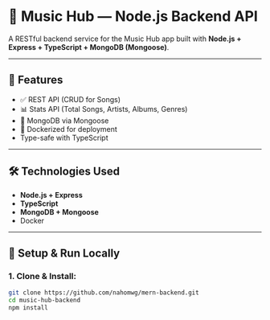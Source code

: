 
# 🎵 Music Hub — Node.js Backend API

A RESTful backend service for the Music Hub app built with **Node.js + Express + TypeScript + MongoDB (Mongoose)**.

---

## 🚀 Features

- ✅ REST API (CRUD for Songs)
- 📊 Stats API (Total Songs, Artists, Albums, Genres)
- 🍃 MongoDB via Mongoose
- 🐳 Dockerized for deployment
- Type-safe with TypeScript

---

## 🛠️ Technologies Used

- **Node.js + Express**
- **TypeScript**
- **MongoDB + Mongoose**
- Docker

---

## 🔧 Setup & Run Locally

### 1. Clone & Install:

```bash
git clone https://github.com/nahomwg/mern-backend.git
cd music-hub-backend
npm install
